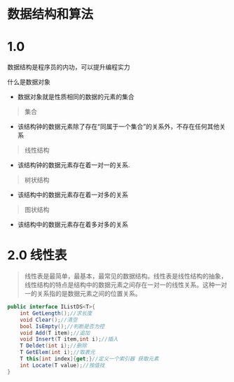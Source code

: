 # 数据结构和算法

# 1.0 

数据结构是程序员的内功，可以提升编程实力

什么是数据对象

- 数据对象就是性质相同的数据的元素的集合



> 集合

- 该结构钟的数据元素除了存在“同属于一个集合”的关系外，不存在任何其他关系



> 线性结构

- 该结构钟的数据元素存在着一对一的关系.



> 树状结构

- 该结构中的数据元素存在着一对多的关系



> 图状结构

- 该结构中的数据元素存在着多对多的关系



# 2.0 线性表

> 线性表是最简单，最基本，最常见的数据结构。线性表是线性结构的抽象，线性结构的特点是结构中的数据元素之间存在一对一的线性关系。这种一对一的关系指的是数据元素之间的位置关系。

```C#
public interface IListDS<T>{
    int GetLength();//求长度
    void Clear();//清空
    bool IsEmpty();//判断是否为控
    void Add(T item);//追加
    void Insert(T item,int i);//插入
    T Deldet(int i);//删除
    T GetElem(int i);//取表元
    T this[int index]{get;}//定义一个索引器 获取元素
    int Locate(T value);//按值找
}
```

